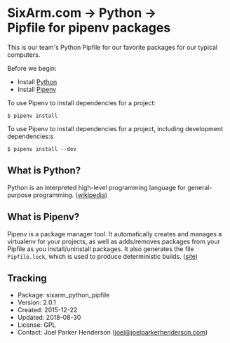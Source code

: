 # SixArm.com → Python →<br> Pipfile for pipenv packages

This is our team's Python Pipfile for our favorite packages for our typical computers.

Before we begin:

  * Install [Python](https://en.wikipedia.org/wiki/Python_(programming_language))
  * Install [Pipenv](https://github.com/pypa/pipenv)

To use Pipenv to install dependencies for a project:

    $ pipenv install

To use Pipenv to install dependencies for a project, including development dependencies:s

    $ pipenv install --dev


## What is Python?

Python is an interpreted high-level programming language for general-purpose programming. ([wikipedia](https://en.wikipedia.org/wiki/Python_(programming_language)))


## What is Pipenv?

Pipenv is a package manager tool. It automatically creates and manages a virtualenv for your projects, as well as adds/removes packages from your Pipfile as you install/uninstall packages. It also generates the file `Pipfile.lock`, which is used to produce deterministic builds. ([site](https://github.com/pypa/pipenv))


## Tracking

* Package: sixarm_python_pipfile
* Version: 2.0.1
* Created: 2015-12-22
* Updated: 2018-08-30
* License: GPL
* Contact: Joel Parker Henderson (joel@joelparkerhenderson.com)
